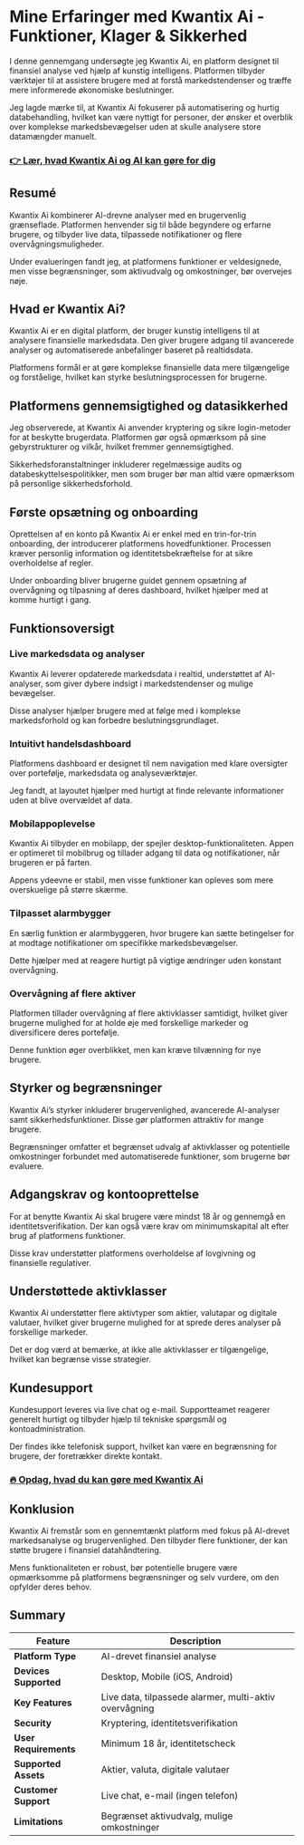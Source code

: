 # Mine Erfaringer med Kwantix Ai - Funktioner, Klager & Sikkerhed
 

I denne gennemgang undersøgte jeg Kwantix Ai, en platform designet til finansiel analyse ved hjælp af kunstig intelligens. Platformen tilbyder værktøjer til at assistere brugere med at forstå markedstendenser og træffe mere informerede økonomiske beslutninger.  

Jeg lagde mærke til, at Kwantix Ai fokuserer på automatisering og hurtig databehandling, hvilket kan være nyttigt for personer, der ønsker et overblik over komplekse markedsbevægelser uden at skulle analysere store datamængder manuelt.

### [👉 Lær, hvad Kwantix Ai og AI kan gøre for dig](https://tinyurl.com/2aml5kje)
## Resumé

Kwantix Ai kombinerer AI-drevne analyser med en brugervenlig grænseflade. Platformen henvender sig til både begyndere og erfarne brugere, og tilbyder live data, tilpassede notifikationer og flere overvågningsmuligheder.  

Under evalueringen fandt jeg, at platformens funktioner er veldesignede, men visse begrænsninger, som aktivudvalg og omkostninger, bør overvejes nøje.

## Hvad er Kwantix Ai?

Kwantix Ai er en digital platform, der bruger kunstig intelligens til at analysere finansielle markedsdata. Den giver brugere adgang til avancerede analyser og automatiserede anbefalinger baseret på realtidsdata.  

Platformens formål er at gøre komplekse finansielle data mere tilgængelige og forståelige, hvilket kan styrke beslutningsprocessen for brugerne.

## Platformens gennemsigtighed og datasikkerhed

Jeg observerede, at Kwantix Ai anvender kryptering og sikre login-metoder for at beskytte brugerdata. Platformen gør også opmærksom på sine gebyrstrukturer og vilkår, hvilket fremmer gennemsigtighed.  

Sikkerhedsforanstaltninger inkluderer regelmæssige audits og databeskyttelsespolitikker, men som bruger bør man altid være opmærksom på personlige sikkerhedsforhold.

## Første opsætning og onboarding

Oprettelsen af en konto på Kwantix Ai er enkel med en trin-for-trin onboarding, der introducerer platformens hovedfunktioner. Processen kræver personlig information og identitetsbekræftelse for at sikre overholdelse af regler.  

Under onboarding bliver brugerne guidet gennem opsætning af overvågning og tilpasning af deres dashboard, hvilket hjælper med at komme hurtigt i gang.

## Funktionsoversigt

### Live markedsdata og analyser

Kwantix Ai leverer opdaterede markedsdata i realtid, understøttet af AI-analyser, som giver dybere indsigt i markedstendenser og mulige bevægelser.  

Disse analyser hjælper brugere med at følge med i komplekse markedsforhold og kan forbedre beslutningsgrundlaget.

### Intuitivt handelsdashboard

Platformens dashboard er designet til nem navigation med klare oversigter over portefølje, markedsdata og analyseværktøjer.  

Jeg fandt, at layoutet hjælper med hurtigt at finde relevante informationer uden at blive overvældet af data.

### Mobilappoplevelse

Kwantix Ai tilbyder en mobilapp, der spejler desktop-funktionaliteten. Appen er optimeret til mobilbrug og tillader adgang til data og notifikationer, når brugeren er på farten.  

Appens ydeevne er stabil, men visse funktioner kan opleves som mere overskuelige på større skærme.

### Tilpasset alarmbygger

En særlig funktion er alarmbyggeren, hvor brugere kan sætte betingelser for at modtage notifikationer om specifikke markedsbevægelser.  

Dette hjælper med at reagere hurtigt på vigtige ændringer uden konstant overvågning.

### Overvågning af flere aktiver

Platformen tillader overvågning af flere aktivklasser samtidigt, hvilket giver brugerne mulighed for at holde øje med forskellige markeder og diversificere deres portefølje.  

Denne funktion øger overblikket, men kan kræve tilvænning for nye brugere.

## Styrker og begrænsninger

Kwantix Ai’s styrker inkluderer brugervenlighed, avancerede AI-analyser samt sikkerhedsfunktioner. Disse gør platformen attraktiv for mange brugere.  

Begrænsninger omfatter et begrænset udvalg af aktivklasser og potentielle omkostninger forbundet med automatiserede funktioner, som brugerne bør evaluere.

## Adgangskrav og kontooprettelse

For at benytte Kwantix Ai skal brugere være mindst 18 år og gennemgå en identitetsverifikation. Der kan også være krav om minimumskapital alt efter brug af platformens funktioner.  

Disse krav understøtter platformens overholdelse af lovgivning og finansielle regulativer.

## Understøttede aktivklasser

Kwantix Ai understøtter flere aktivtyper som aktier, valutapar og digitale valutaer, hvilket giver brugerne mulighed for at sprede deres analyser på forskellige markeder.  

Det er dog værd at bemærke, at ikke alle aktivklasser er tilgængelige, hvilket kan begrænse visse strategier.

## Kundesupport

Kundesupport leveres via live chat og e-mail. Supportteamet reagerer generelt hurtigt og tilbyder hjælp til tekniske spørgsmål og kontoadministration.  

Der findes ikke telefonisk support, hvilket kan være en begrænsning for brugere, der foretrækker direkte kontakt.

### [🔥 Opdag, hvad du kan gøre med Kwantix Ai](https://tinyurl.com/2aml5kje)
## Konklusion

Kwantix Ai fremstår som en gennemtænkt platform med fokus på AI-drevet markedsanalyse og brugervenlighed. Den tilbyder flere funktioner, der kan støtte brugere i finansiel datahåndtering.  

Mens funktionaliteten er robust, bør potentielle brugere være opmærksomme på platformens begrænsninger og selv vurdere, om den opfylder deres behov.

## Summary

| Feature                 | Description                                   |
|-------------------------|-----------------------------------------------|
| **Platform Type**       | AI-drevet finansiel analyse                    |
| **Devices Supported**   | Desktop, Mobile (iOS, Android)                 |
| **Key Features**        | Live data, tilpassede alarmer, multi-aktiv overvågning |
| **Security**            | Kryptering, identitetsverifikation             |
| **User Requirements**   | Minimum 18 år, identitetscheck                  |
| **Supported Assets**    | Aktier, valuta, digitale valutaer               |
| **Customer Support**    | Live chat, e-mail (ingen telefon)               |
| **Limitations**         | Begrænset aktivudvalg, mulige omkostninger      |